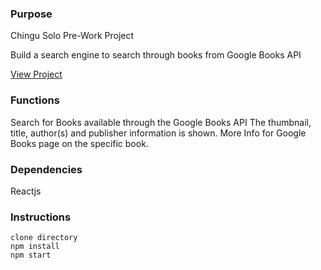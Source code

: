 ### Purpose
Chingu Solo Pre-Work Project

Build a search engine to search through books from Google Books API

[View Project](https://deep0122.github.io/bookfinder-chingu/)

### Functions
Search for Books available through the Google Books API
The thumbnail, title, author(s) and publisher information is shown.
More Info for Google Books page on the specific book.

### Dependencies
Reactjs

### Instructions
```
clone directory
npm install
npm start
```
